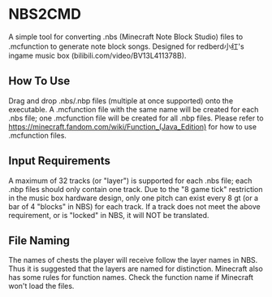 # NBS2CMD
A simple tool for converting .nbs (Minecraft Note Block Studio) files to .mcfunction to generate note block songs. Designed for redberd小红's ingame music box (bilibili.com/video/BV13L411378B).

## How To Use
Drag and drop .nbs/.nbp files (multiple at once supported) onto the executable. A .mcfunction file with the same name will be created for each .nbs file; one .mcfunction file will be created for all .nbp files. Please refer to https://minecraft.fandom.com/wiki/Function_(Java_Edition) for how to use .mcfunction files. 

## Input Requirements
A maximum of 32 tracks (or "layer") is supported for each .nbs file; each .nbp files should only contain one track. Due to the "8 game tick" restriction in the music box hardware design, only one pitch can exist every 8 gt (or a bar of 4 "blocks" in NBS) for each track. If a track does not meet the above requirement, or is "locked" in NBS, it will NOT be translated. 

## File Naming
The names of chests the player will receive follow the layer names in NBS. Thus it is suggested that the layers are named for distinction. Minecraft also has some rules for function names. Check the function name if Minecraft won't load the files. 
